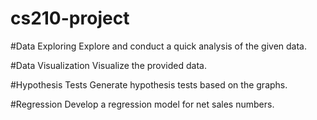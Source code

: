 # cs210-project


#Data Exploring
Explore and conduct a quick analysis of the given data.

#Data Visualization
Visualize the provided data.

#Hypothesis Tests
Generate hypothesis tests based on the graphs.

#Regression
Develop a regression model for net sales numbers.
